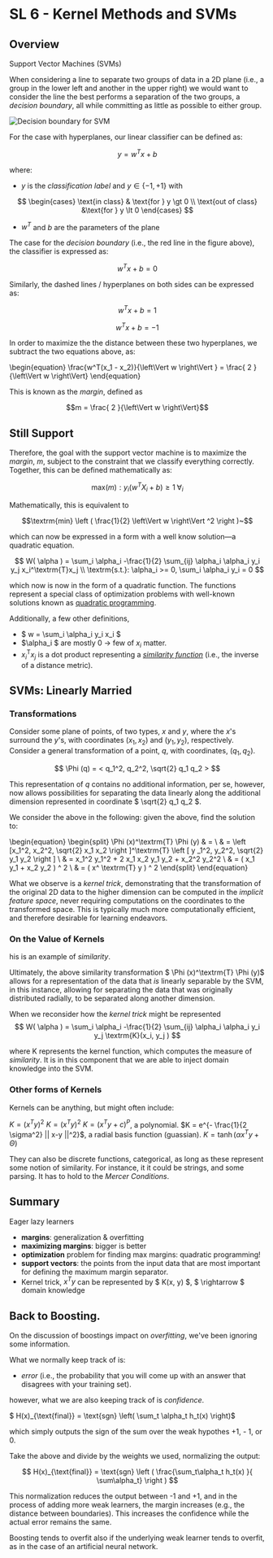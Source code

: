 # SL 6 - Kernel Methods and SVMs

## Overview

Support Vector Machines (SVMs) 

When considering a line to separate two groups of data in  a 2D plane (i.e., a group in the lower left and another in the upper right) we would want to consider the line the best performs a separation of the two groups, a *decision boundary*, all while committing as little as possible to either group.

![Decision boundary for SVM](https://upload.wikimedia.org/wikipedia/commons/1/1b/Kernel_Machine.png)

For the case with hyperplanes, our linear classifier can be defined as:

$$y=w^Tx+b$$

where:

- $y$ is the *classification label* and $y \in \{-1, +1\}$ with

$$ 
\begin{cases} 
\text{in class}  & \text{for  } y \gt 0  \\  
\text{out of class}  &\text{for  } y \lt 0 
\end{cases}
$$

- $w^T$ and $b$ are the parameters of the plane 

The case for the *decision boundary* (i.e., the red line in the figure above), the classifier is expressed as:

$$w^Tx+b=0$$

Similarly, the dashed lines / hyperplanes on both sides can be expressed as:

$$w^Tx+b=1$$

$$w^Tx+b=-1$$

In order to maximize the the distance between these two hyperplanes, we subtract the two equations above, as:

\begin{equation}
\frac{w^T(x_1 - x_2)}{\left\Vert w \right\Vert
} = \frac{ 2 }{\left\Vert w \right\Vert}
\end{equation}

This is known as the *margin*, defined as 

$$m = \frac{ 2 }{\left\Vert w \right\Vert}$$

## Still Support 

Therefore, the goal with the support vector machine is to maximize the *margin*,  $m$, subject to the constraint that we classify everything correctly. Together, this can be defined mathematically as:

$$ \textrm{max}(m) : y_i (w^T X_i +b) \ge 1 \; \forall_i $$

Mathematically, this is equivalent to 

$$\textrm{min} \left ( \frac{1}{2} \left\Vert w \right\Vert ^2 \right )~$$

which can now be expressed in a form with a well know solution—a quadratic equation.


$$
W( \alpha ) = \sum_i \alpha_i 
-\frac{1}{2} \sum_{ij} \alpha_i \alpha_i y_i y_j x_i^\textrm{T}x_j \\
\textrm{s.t.}: \alpha_i >= 0, \sum_i \alpha_i y_i = 0
$$

which now is now in the form of a quadratic function. The functions represent a special class of optimization problems with well-known solutions known as [quadratic programming](https://en.wikipedia.org/wiki/Quadratic_programming).

Additionally, a few other definitions, 

- $ w = \sum_i \alpha_i y_i x_i $
- $\alpha_i $ are mostly 0 $\rightarrow$ few of $x_i$ matter.
- $x_i^\textrm{T}x_j$ is a dot product representing a [*similarity function*](https://en.wikipedia.org/wiki/Similarity_measure) (i.e., the inverse of a distance metric).

## SVMs: Linearly Married

### Transformations

Consider some plane of points, of two types, $x$ and $y$, where the $x$'s surround the $y$'s, with coordinates $(x_1, x_2)$ and $(y_1, y_2)$, respectively. Consider a general transformation of a point, $q$, with coordinates, $(q_1, q_2)$.

$$ \Phi (q) = < q_1^2, q_2^2,  \sqrt{2} q_1 q_2 > $$

This representation of $q$ contains no additional information, per se, however, now allows possibilities for separating the data linearly along the additional dimension represented in coordinate $ \sqrt{2} q_1 q_2 $. 

We consider the above in the following: given the above, find the solution to:

\begin{equation}
\begin{split}
 \Phi (x)^\textrm{T}  \Phi (y) & = \\
 & = \left [x_1^2, x_2^2,  \sqrt{2} x_1 x_2 \right ]^\textrm{T} \left [ y _1^2, y_2^2,  \sqrt{2} y_1 y_2 \right ] \\
 & = x_1^2 y_1^2 + 2 x_1 x_2 y_1 y_2 + x_2^2 y_2^2 \\
 & = ( x_1 y_1 + x_2 y_2 ) ^ 2 \\
 & = ( x^ \textrm{T} y ) ^ 2
 \end{split}
 \end{equation}

What we observe is a *kernel trick*, demonstrating that the transformation of the original 2D data to the higher dimension can be computed in the *implicit feature space*, never requiring  computations on the coordinates to the transformed space. This is typically much more computationally efficient, and therefore desirable for learning endeavors.


### On the Value of Kernels 

his is an example of *similarity*. 

Ultimately, the above similarity transformation $ \Phi (x)^\textrm{T}  \Phi (y)$ allows for a representation of the data that *is* linearly separable by the SVM, in this instance, allowing for separating the data that was originally distributed radially, to be separated along another dimension.

When we reconsider how the *kernel trick* might be represented
$$
W( \alpha ) = \sum_i \alpha_i 
-\frac{1}{2} \sum_{ij} \alpha_i \alpha_i y_i y_j \textrm{K}(x_i, y_j )
$$

where $\textrm{K}$ represents the kernel function, which computes the measure of *similarity*. It is in this component that we are able to inject domain knowledge into the SVM.

### Other forms of Kernels

Kernels can be anything, but might often include:

$K =  (x^T y)^2$
$K =  (x^T y)^2$
$K =  (x^T y + c)^P$, a polynomial.
$K = e^{- \frac{1}{2 \sigma^2} || x-y ||^2}$, a radial basis function (guassian).
$K = \tanh( \alpha x^T y + \Theta)$

They can also be discrete functions, categorical, as long as these represent some notion of similarity. For instance, it it could be strings, and some parsing. It has to hold to the *Mercer Conditions*. 


## Summary

Eager lazy learners

- **margins**: generalization & overfitting
- **maximizing margins**: bigger is better
- **optimization** problem for finding max margins: quadratic programming!
- **support vectors**: the points from the input data that are most important for defining the maximum margin separator. 
- Kernel trick, $x^Ty$ can be represented by $ K(x, y) $, $ \rightarrow $ domain knowledge

## Back to Boosting. 

On the discussion of boostings impact on *overfitting*, we've been ignoring some information. 

What we normally keep track of is:
- *error* (i.e., the probability that you will come up with an answer that disagrees with your training set). 

however, what we are also keeping track of is *confidence*. 

$ H(x)_{\text{final}} = \text{sgn} \left( \sum_t \alpha_t h_t(x) \right)$

which simply outputs the sign of the sum over the weak hypothes +1, - 1, or 0.

Take the above and divide by the weights we used, normalizing the output:

$$ 
H(x)_{\text{final}} = 
\text{sgn} 
\left ( 
\frac{\sum_t\alpha_t h_t(x) }{ \sum\alpha_t}
\right )
$$

This normalization reduces the output between -1 and +1, and in the process of adding more weak learners, the margin increases (e.g., the distance between boundaries). This increases the confidence while the actual error remains the same.

Boosting tends to overfit also if the underlying weak learner tends to overfit, as in the case of an artificial neural network.

 





